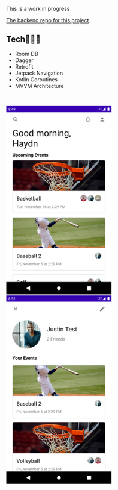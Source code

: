 This is a work in progress

[The backend repo for this project](https://github.com/haydnwiese/activity-sharing-api).

## Tech👨🏼‍💻
- Room DB
- Dagger
- Retrofit
- Jetpack Navigation
- Kotlin Coroutines
- MVVM Architecture

<br/>
<p align="left">
  <img src="https://github.com/haydnwiese/activity-sharing/blob/main/images/screenshot.png" height=500 />
  <img src="https://github.com/haydnwiese/activity-sharing/blob/main/images/screenshot2.png" height=500 />
</p>

